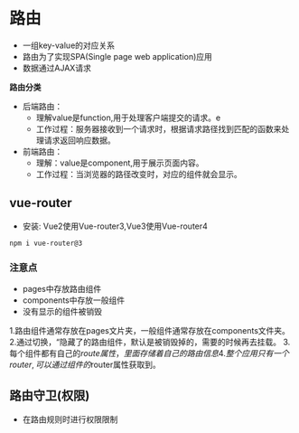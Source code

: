 # 路由
- 一组key-value的对应关系
- 路由为了实现SPA(Single page web application)应用
- 数据通过AJAX请求

**路由分类**
- 后端路由：
    - 理解value是function,用于处理客户端提交的请求。e
    - 工作过程：服务器接收到一个请求时，根据请求路径找到匹配的函数来处理请求返回响应数据。
- 前端路由：
    - 理解：value是component,用于展示页面内容。
    - 工作过程：当浏览器的路径改变时，对应的组件就会显示。

## vue-router
- 安装: Vue2使用Vue-router3,Vue3使用Vue-router4
```shell
npm i vue-router@3
```

### 注意点
- pages中存放路由组件
- components中存放一般组件
- 没有显示的组件被销毁

1.路由组件通常存放在pages文片夹，一般组件通常存放在components文件夹。
2.通过切换，“隐藏了的路由组件，默认是被销毁掉的，需要的时候再去挂载。
3.每个组件都有自己的$route属性，里面存储着自己的路由信息
4.整个应用只有一个router,可以通过组件的$router属性获取到。




## 路由守卫(权限)
- 在路由规则时进行权限限制